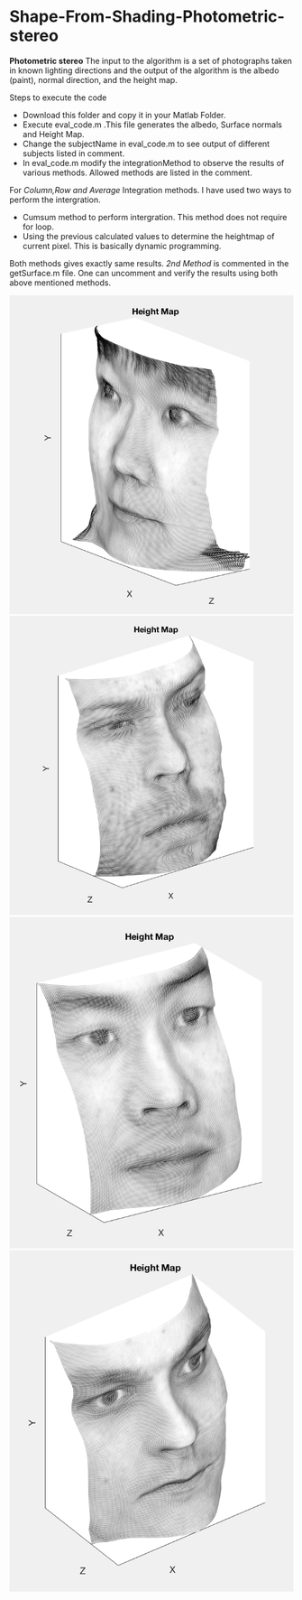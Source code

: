 # Shape-From-Shading-Photometric-stereo
**Photometric stereo** The input to the algorithm is a set of photographs taken in known lighting directions and the output of the algorithm is the albedo (paint), normal direction, and the height map.

Steps to execute the code
- Download this folder and copy it in your Matlab Folder.
- Execute eval_code.m .This file generates the albedo, Surface normals and Height Map.
- Change the subjectName in eval_code.m  to see output of different subjects listed in comment.
- In eval_code.m modify the integrationMethod to observe the results of various methods. Allowed methods are listed in the comment.

For *Column,Row and Average* Integration methods. I have used two ways to perform the intergration. 
- Cumsum method to perform intergration. This method does not require for loop.
- Using the previous calculated values to determine the heightmap of current pixel. This is basically dynamic programming. 

Both methods gives exactly same results. *2nd Method* is commented in the getSurface.m file. One can uncomment and verify the results using both above mentioned methods.

![Image](./output/yaleB056.jpg?raw=true)
![Image](./output/yaleB014.jpg?raw=true)
![Image](./output/yaleB022.jpg?raw=true)
![Image](./output/yaleB074.jpg?raw=true)
